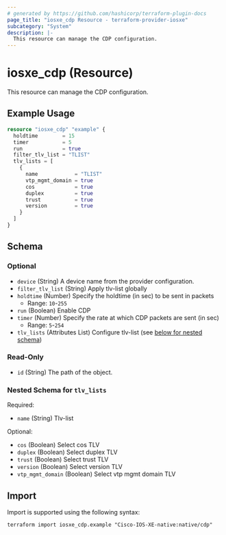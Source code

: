 ```yaml
---
# generated by https://github.com/hashicorp/terraform-plugin-docs
page_title: "iosxe_cdp Resource - terraform-provider-iosxe"
subcategory: "System"
description: |-
  This resource can manage the CDP configuration.
---
```


# iosxe_cdp (Resource)

This resource can manage the CDP configuration.

## Example Usage

```terraform
resource "iosxe_cdp" "example" {
  holdtime        = 15
  timer           = 5
  run             = true
  filter_tlv_list = "TLIST"
  tlv_lists = [
    {
      name            = "TLIST"
      vtp_mgmt_domain = true
      cos             = true
      duplex          = true
      trust           = true
      version         = true
    }
  ]
}
```

<!-- schema generated by tfplugindocs -->
## Schema

### Optional

- `device` (String) A device name from the provider configuration.
- `filter_tlv_list` (String) Apply tlv-list globally
- `holdtime` (Number) Specify the holdtime (in sec) to be sent in packets
  - Range: `10`-`255`
- `run` (Boolean) Enable CDP
- `timer` (Number) Specify the rate at which CDP packets are sent (in sec)
  - Range: `5`-`254`
- `tlv_lists` (Attributes List) Configure tlv-list (see [below for nested schema](#nestedatt--tlv_lists))

### Read-Only

- `id` (String) The path of the object.

<a id="nestedatt--tlv_lists"></a>
### Nested Schema for `tlv_lists`

Required:

- `name` (String) Tlv-list

Optional:

- `cos` (Boolean) Select cos TLV
- `duplex` (Boolean) Select duplex TLV
- `trust` (Boolean) Select trust TLV
- `version` (Boolean) Select version TLV
- `vtp_mgmt_domain` (Boolean) Select vtp mgmt domain TLV

## Import

Import is supported using the following syntax:

```shell
terraform import iosxe_cdp.example "Cisco-IOS-XE-native:native/cdp"
```
